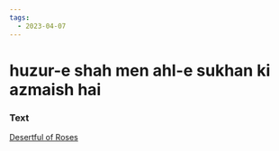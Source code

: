 ```yaml
---
tags:
  - 2023-04-07
---
```

# huzur-e shah men ahl-e sukhan ki azmaish hai

### Text
[Desertful of Roses](http://www.columbia.edu/itc/mealac/pritchett/00ghalib/204/index_204.html)

